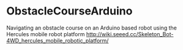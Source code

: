 # ObstacleCourseArduino
Navigating an obstacle course on an Arduino based robot using the Hercules mobile robot platform
<http://wiki.seeed.cc/Skeleton_Bot-4WD_hercules_mobile_robotic_platform/>
